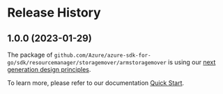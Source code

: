 # Release History

## 1.0.0 (2023-01-29)

The package of `github.com/Azure/azure-sdk-for-go/sdk/resourcemanager/storagemover/armstoragemover` is using our [next generation design principles](https://azure.github.io/azure-sdk/general_introduction.html).

To learn more, please refer to our documentation [Quick Start](https://aka.ms/azsdk/go/mgmt).